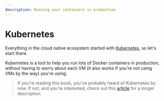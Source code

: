 ```yaml
---
description: Running your containers in production
---
```


# Kubernetes

Everything in the cloud native ecosystem started with [Kubernetes](https://kubernetes.io), so let's start there.

Kubernetes is a tool to help you run lots of Docker containers in production, without having to worry about each VM \(it also works if you're not using VMs by the way\) you're using.

> If you're reading this book, you've probably heard of Kubernetes by now. If not, and you're interested, check out this [article](https://kubernetes.io/docs/concepts/overview/what-is-kubernetes/) for a longer description.

